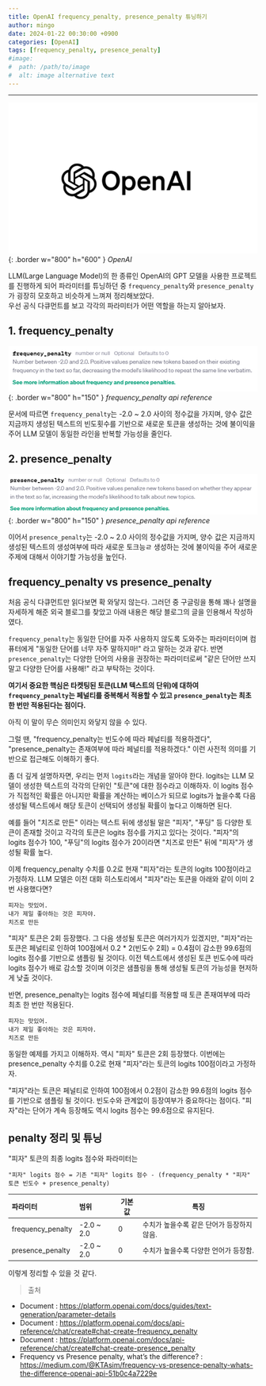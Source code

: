 ```yaml
---
title: OpenAI frequency_penalty, presence_penalty 튜닝하기 
author: mingo
date: 2024-01-22 00:30:00 +0900
categories: [OpenAI]
tags: [frequency_penalty, presence_penalty]
#image:
#  path: /path/to/image
#  alt: image alternative text
---
```


-----------------
![44.png](/assets/img/post/202401/44.png){: .border w="800" h="600" }
_OpenAI_

LLM(Large Language Model)의 한 종류인 OpenAI의 GPT 모델을 사용한 프로젝트를 진행하게 되어 파라미터를 튜닝하던 중 `frequency_penalty`와 `presence_penalty`가 굉장히 모호하고 비슷하게 느껴져 정리해보았다.     
우선 공식 다큐먼트를 보고 각각의 파라미터가 어떤 역할을 하는지 알아보자.

## 1. frequency_penalty
![42.png](/assets/img/post/202401/42.png){: .border w="800" h="150" }
_frequency_penalty api reference_

문서에 따르면 `frequency_penalty`는 -2.0 ~ 2.0 사이의 정수값을 가지며, 
양수 값은 지금까지 생성된 텍스트의 빈도횟수를 기반으로 새로운 토큰을 생성하는 것에 불이익을 주어 LLM 모델이 동일한 라인을 반복할 가능성을 줄인다.

## 2. presence_penalty
![43.png](/assets/img/post/202401/43.png){: .border w="800" h="150" }
_presence_penalty api reference_

이어서 `presence_penalty`는 -2.0 ~ 2.0 사이의 정수값을 가지며, 
양수 값은 지금까지 생성된 텍스트의 생성여부에 따라 새로운 토크능ㄹ 생성하는 것에 불이익을 주어 새로운 주제에 대해서 이야기할 가능성을 높인다.

## frequency_penalty vs presence_penalty
처음 공식 다큐먼트만 읽다보면 확 와닿지 않는다. 그러던 중 구글링을 통해 꽤나 설명을 자세하게 해준 외국 블로그를 찾았고 아래 내용은 해당 블로그의 글을 인용해서 작성하였다.

`frequency_penalty`는 동일한 단어를 자주 사용하지 않도록 도와주는 파라미터이며 컴퓨터에게 "동일한 단어를 너무 자주 말하지마!" 라고 말하는 것과 같다.
반면 `presence_penalty`는 다양한 단어의 사용을 권장하는 파라미터로써 "같은 단어만 쓰지말고 다양한 단어를 사용해!" 라고 부탁하는 것이다.

**여기서 중요한 핵심은 타켓팅된 토큰(LLM 텍스트의 단위)에 대하여 
`frequency_penalty`는 페널티를 중복해서 적용할 수 있고 `presence_penalty`는 최초 한 번만 적용된다는 점이다.**

아직 이 말이 무슨 의미인지 와닿지 않을 수 있다.

그럴 땐, "frequency_penalty는 빈도수에 따라 페널티를 적용하겠다", "presence_penalty는 존재여부에 따라 페널티를 적용하겠다." 이런 사전적 의미를 기반으로 접근해도 이해하기 좋다.

좀 더 깊게 설명하자면, 우리는 먼저 `logits`라는 개념을 알아야 한다. 
logits는 LLM 모델이 생성한 텍스트의 각각의 단위인 "토큰"에 대한 점수라고 이해하자.
이 logits 점수가 직접적인 확률은 아니지만 확률을 계산하는 베이스가 되므로 logits가 높을수록 다음 생성될 텍스트에서 해당 토큰이 선택되어 생성될 확률이 높다고 이해하면 된다.

예를 들어 "치즈로 만든" 이라는 텍스트 뒤에 생성될 말은 "피자", "푸딩" 등 다양한 토큰이 존재할 것이고 각각의 토큰은 logits 점수를 가지고 있다는 것이다.
"피자"의 logits 점수가 100, "푸딩"의 logits 점수가 20이라면 "치즈로 만든" 뒤에 "피자"가 생성될 확률 높다.

이제 frequency_penalty 수치를 0.2로 현재 "피자"라는 토큰의 logits 100점이라고 가정하자.
LLM 모델은 이전 대화 히스토리에서 "피자"라는 토큰을 아래와 같이 이미 2번 사용했다면?

```text
피자는 맛있어.
내가 제일 좋아하는 것은 피자야.
치즈로 만든
```
"피자" 토큰은 2회 등장했다.
그 다음 생성될 토큰은 여러가지가 있겠지만, "피자"라는 토큰은 페널티로 인하여 100점에서 0.2 * 2(빈도수 2회) = 0.4점이 감소한 99.6점의 logits 점수를 기반으로 샘플링 될 것이다.
이전 텍스트에서 생성된 토큰 빈도수에 따라 logits 점수가 배로 감소할 것이며 이것은 샘플링을 통해 생성될 토큰의 가능성을 현저하게 낮출 것이다.

반면, presence_penalty는 logits 점수에 페널티를 적용할 때 토큰 존재여부에 따라 최초 한 번만 적용된다.

```text
피자는 맛있어.
내가 제일 좋아하는 것은 피자야.
치즈로 만든
```
동일한 예제를 가지고 이해하자. 역시 "피자" 토큰은 2회 등장했다.
이번에는 presence_penalty 수치를 0.2로 현재 "피자"라는 토큰의 logits 100점이라고 가정하자.

"피자"라는 토큰은 페널티로 인하여 100점에서 0.2점이 감소한 99.6점의 logits 점수를 기반으로 샘플링 될 것이다. 빈도수와 관계없이 등장여부가 중요하다는 점이다.
"피자"라는 단어가 계속 등장해도 역시 logits 점수는 99.6점으로 유지된다.

## penalty 정리 및 튜닝
"피자" 토큰의 최종 logits 점수와 파라미터는
```text
"피자" logits 점수 = 기존 "피자" logits 점수 - (frequency_penalty * "피자" 토큰 빈도수 + presence_penalty)
``` 

| 파라미터             | 범위         | 기본값 | 특징                       |
|:-----------------|:-----------|-----|--------------------------|
| frequency_penalty       | -2.0 ~ 2.0 | 0   | 수치가 높을수록 같은 단어가 등장하지 않음. |
| presence_penalty    | -2.0 ~ 2.0 | 0   | 수치가 높을수록 다양한 언어가 등장함. |

이렇게 정리할 수 있을 것 같다.

> 출처
- Document : <https://platform.openai.com/docs/guides/text-generation/parameter-details>
- Document : <https://platform.openai.com/docs/api-reference/chat/create#chat-create-frequency_penalty>
- Document : <https://platform.openai.com/docs/api-reference/chat/create#chat-create-presence_penalty>
- Frequency vs Presence penalty, what’s the difference? : <https://medium.com/@KTAsim/frequency-vs-presence-penalty-whats-the-difference-openai-api-51b0c4a7229e>
